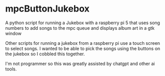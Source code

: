 # mpcButtonJukebox
A python script for running a Jukebox with a raspberry pi 5 that uses song numbers to add songs to the mpc queue and displays album art in a gtk window

Other scripts for running a jukebox from a raspberry pi use a touch screen to select songs. I wanted to be able to pick the songs using the buttons on the jukebox so I cobbled this together. 

I'm not programmer so this was greatly assisted by chatgpt and other ai tools. 
